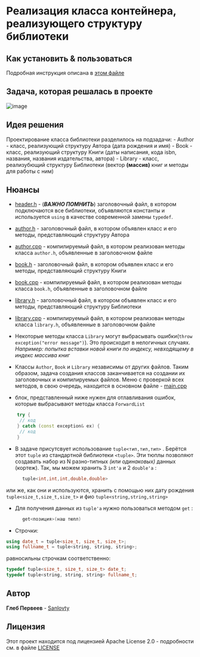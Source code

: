 # Реализация класса контейнера, реализующего структуру библиотеки

## Как установить & пользоваться
  Подробная инструкция описана в [этом файле](INSTALLATION.md)
  
## Задача, которая решалась в проекте
  ![image](https://user-images.githubusercontent.com/68380831/147128051-042535f2-3c18-4f72-a168-3966ee54b0de.png)

  
## Идея решения
   Проектирование класса библиотеки разделилось на подзадачи:
    - Author - класс, реализующий структуру Автора (дата рождения и имя)
    - Book - класс, реализующий структуру Книги (даты написания, кода isbn, названия, названия издательства, автора)
    - Library - класс, реализубющий структуру Библиотеки (вектор **(массив)** книг и методы для работы с ним)
  
## **Нюансы**
   - [header.h](FigureProject/header.h) - (***ВАЖНО ПОМНИТЬ***) заголовочный файл, в котором
    подключаются все библиотеки, объявляются константы и используется `using` в качестве современной замены `typedef`.
    
   - [author.h](library/author.h) - заголовочный файл, в котором объявлен класс и его методы, представляющий структуру Автора
    
   - [author.cpp](library/author.cpp) - компилируемый файл, в котором реализован методы класса `author.h`, объявленные в заголовочном файле
    
   - [book.h](library/book.h) - заголовочный файл, в котором объявлен класс и его методы, представляющий структуру Книги
    
   - [book.cpp](library/book.cpp) - компилируемый файл, в котором реализован методы класса `book.h`, объявленные в заголовочном файле
    
   - [library.h](library/library.h) - заголовочный файл, в котором объявлен класс и его методы, представляющий структуру Библиотеки
    
   - [library.cpp](library/library.cpp) - компилируемый файл, в котором реализован методы класса `library.h`, объявленные в заголовочном файле
    
   - Некоторые методы класса `Library` могут выбрасывать ошибки(`throw exception("error message")`). Это происходит в нелогичных случаях.
    _Например: попытка вставки новой книги по индексу, невходящему в индекс массива книг_
    
   - Классы `Author`, `Book` и `Library` независимы от других файлов. Таким образом, задача создания 
    классов заканчивается на создании их заголовочных и компилируемых файлов. Меню с проверкой всех методов, в свою очередь,
    находится в основном файле - [main.cpp](library/main.cpp)
    
   - блок, представленный ниже нужен для отлавливания ошибок, которые выбрасывают методы класса `ForwardList`

```c++
    try {
     // код
    } catch (const exception& ex) {
     // код
    }
```

   - В задаче присутсвует использование `tuple<тип,тип,тип>` . Берётся этот `tuple` из стандартной библиотеки `<tuple>`. Эти тюплы позволяют
  создавать набор из N разно-типных _(или одинаковых)_ данных (кортеж). Так, мы можем хранить 3 `int'a` и 2 `double'a` :
```c++ 
      tuple<int,int,int,double,double>
``` 
   или же, как они и используются, хранить с помощью них дату рождения `tuple<size_t,size_t,size_t>` и фио `tuple<string,string,string>`
    
   - Для получения данных из `tuple'a` нужно пользоваться методом `get` :
```c++
      get<позиция>(наш тюпл)
```
   - Строчки:
   ```c++
   using date_t = tuple<size_t, size_t, size_t>;
   using fullname_t = tuple<string, string, string>;
   ```
   равносильны строчкам соответственно: 
   ```c++
   typedef tuple<size_t, size_t, size_t> date_t;
   typedef tuple<string, string, string> fullname_t;
   ```

## **Автор**
  **Глеб Первеев** - [Sanlovty](https://github.com/Sanlovty)

## **Лицензия**

Этот проект находится под лицензией Apache License 2.0 - подробности см. в файле [LICENSE](LICENSE)

